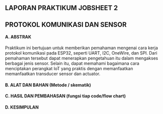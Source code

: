 ## LAPORAN PRAKTIKUM JOBSHEET 2
## PROTOKOL KOMUNIKASI DAN SENSOR

#### A. ABSTRAK
Praktikum ini bertujuan untuk memberikan pemahaman mengenai cara kerja protokol komunikasi pada ESP32, seperti UART, I2C, OneWire, dan SPI. Dari pemahaman tersebut dapat menerapkan pengetahuan itu dalam mengakses berbagai jenis sensor. Selain itu, dapat memahami bagaimana cara menciptakan perangkat IoT yang praktis dengan memanfaatkan memanfaatkan transducer sensor dan actuator. 

#### B. ALAT DAN BAHAN (Metode / skematik)
#### C. HASIL DAN PEMBAHASAN (fungsi tiap code/flow chart)
#### D. KESIMPULAN
